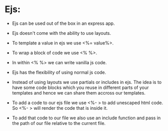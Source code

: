 # Ejs:

* Ejs can be used out of the box in an express app.

* Ejs doesn't come with the ability to use layouts.

* To template a value in ejs we use <%= value%>.

* To wrap a block of code we use <% %>.

* In within <% %> we can write vanilla js code.

* Ejs has the flexibility of using normal js code.

* Instead of using layouts we use partials or includes in ejs. The idea is to have some code blocks which you reuse in different parts of your templates and hence we can share them accross our templates.

* To add a code to our ejs file we use <%- > to add unescaped html code. So <%- > will render the code that is inside it.

* To add that code to our file we also use an include function and pass in the path of our file relative to the current file.





